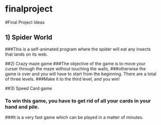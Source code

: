 finalproject
============
#Final Project Ideas
## 1) Spider World
###This is a self-animated program where the spider will eat any insects that lands on its web.
 
##2) Crazy maze game 
###The objective of the game is to move your curser through the maze without touching the walls, 
###otherwise the game is over and you will have to start from the beginning. There are a total of three levels. 
###Make it to the third level, and you win!
 
##3) Speed Card game
### To win this game, you have to get rid of all your cards in your hand and pile. 
###It is a very fast game which can be played in a matter of minutes.
